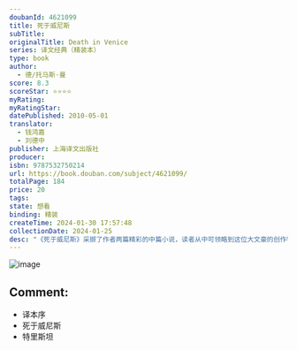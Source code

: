 ```yaml
---
doubanId: 4621099
title: 死于威尼斯
subTitle: 
originalTitle: Death in Venice
series: 译文经典（精装本）
type: book
author: 
  - 德/托马斯·曼
score: 8.3
scoreStar: ⭐⭐⭐⭐
myRating: 
myRatingStar: 
datePublished: 2010-05-01
translator: 
  - 钱鸿嘉
  - 刘德中
publisher: 上海译文出版社
producer: 
isbn: 9787532750214
url: https://book.douban.com/subject/4621099/
totalPage: 184
price: 20
tags: 
state: 想看
binding: 精装
createTime: 2024-01-30 17:57:48
collectionDate: 2024-01-25
desc: "《死于威尼斯》采撷了作者两篇精彩的中篇小说，读者从中可领略到这位大文豪的创作特点。居首之篇《死于威尼斯》属“艺术家小说”，充满诗情画意，文字优美，是作者本人的得意之作，也得到评论界的大力推崇，二十世纪初，德国文学界出现了一颗光灿夺目的巨星，它华光熠熠地照亮了欧洲整个文坛，赢得了世界各国千百万读者，这就是一九二九年获诺贝尔文学奖的托马斯·曼。1971年由英国和意大利合作搬上银幕，影响深远。《特里斯坦》是作者的成熟之作，以一座疗养院为背景，通过对作家史平奈尔和一位温柔美丽的富商太太之间的暖昧关系的描写，反映德国当时上层社会的病态生活。今年正值托马斯·曼诞辰135周年和逝世55周年祭，我们出版此书，以资纪念。托马斯·曼（Thomas Mann），是20世纪德国文坛最耀眼的巨星，他的作品具有广泛的世界影响；他于1929年获得诺贝尔文学奖。托马斯·曼于一八七五年六月六日生于德国北部吕贝克城的一个富商家庭，父亲托马斯·约翰·亨利希·曼（1840-1890）是经营谷物的巨商，后任参议及副市长；母亲尤莉亚·曼（1851-1923）生于巴西的里约热内卢，出身富贵，有葡萄牙血统。父亲严肃、冷静，富于理智，而母亲则热情奔放，爱好艺术。他有一个哥哥、一个弟弟和两个妹妹。哥哥亨利希·曼以后也是一位举世闻名的大作家。一八九〇年十月，父亲去世，商行倒闭，全家遂于一八九二年迁至慕尼黑定居。翌年，他在文科中学毕业，后即在一家火灾保险公司当见习生。托马斯·曼早年即爱好文学艺术，博览群书；学习期间，他曾用保尔·托马斯的笔名在《春风》及《社会》杂志上发表诗歌与论文，但并不为人注目。在保险...(展开全部)托马斯·曼（Thomas Mann），是20世纪德国文坛最耀眼的巨星，他的作品具有广泛的世界影响；他于1929年获得诺贝尔文学奖。托马斯·曼于一八七五年六月六日生于德国北部吕贝克城的一个富商家庭，父亲托马斯·约翰·亨利希·曼（1840-1890）是经营谷物的巨商，后任参议及副市长；母亲尤莉亚·曼（1851-1923）生于巴西的里约热内卢，出身富贵，有葡萄牙血统。父亲严肃、冷静，富于理智，而母亲则热情奔放，爱好艺术。他有一个哥哥、一个弟弟和两个妹妹。哥哥亨利希·曼以后也是一位举世闻名的大作家。一八九〇年十月，父亲去世，商行倒闭，全家遂于一八九二年迁至慕尼黑定居。翌年，他在文科中学毕业，后即在一家火灾保险公司当见习生。托马斯·曼早年即爱好文学艺术，博览群书；学习期间，他曾用保尔·托马斯的笔名在《春风》及《社会》杂志上发表诗歌与论文，但并不为人注目。在保险公司当见习生时，他仿效法国作家布尔热和莫泊桑的风格写了一篇以女演员和大学生的恋爱为题材的故事，这就是一八九四年十月在《社会》杂志发表的中篇小说《堕落》。一八九五年，他离开保险公司，在慕尼黑高等学校学习，当一名旁听生。他不但旁听了艺术史和文学史等课程，而且对经济学也甚感兴趣。与此同时，他为哥哥亨利希·曼主编的《二十世纪德意志艺术与福利之页》审稿，并撰写书评。"
---
```


![image](assets/s6816090.jpg)

Comment: 
---



  - 译本序
  - 死于威尼斯
  - 特里斯坦
